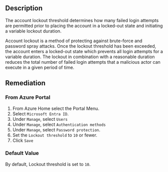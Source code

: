 ## Description

The account lockout threshold determines how many failed login attempts are permitted prior to placing the account in a locked-out state and initiating a variable lockout duration.

Account lockout is a method of protecting against brute-force and password spray attacks. Once the lockout threshold has been exceeded, the account enters a locked-out state which prevents all login attempts for a variable duration. The lockout in combination with a reasonable duration reduces the total number of failed login attempts that a malicious actor can execute in a given period of time.

## Remediation

### From Azure Portal

1. From Azure Home select the Portal Menu.
2. Select `Microsoft Entra ID`.
3. Under `Manage`, select `Users`
4. Under `Manage`, select `Authentication methods`
5. Under `Manage`, select `Password protection`.
6. Set the `Lockout threshold` to `10` or fewer.
7. Click `Save`

### Default Value

By default, Lockout threshold is set to `10`.

